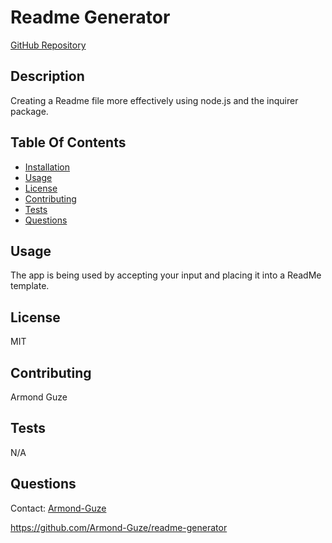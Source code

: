 # Readme Generator

[GitHub Repository](https://github.com/Armond-Guze/)

## Description

Creating a Readme file more effectively using node.js and the inquirer package.

## Table Of Contents

- [Installation](#installation)
- [Usage](#usage)
- [License](#license)
- [Contributing](#contributing)
- [Tests](#tests)
- [Questions](#questions)

## Usage

The app is being used by accepting your input and placing it into a ReadMe template.

## License

MIT

## Contributing

Armond Guze

## Tests

N/A

## Questions

Contact: [Armond-Guze](https://github.com/Armond-Guze)

https://github.com/Armond-Guze/readme-generator

